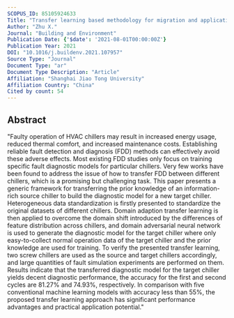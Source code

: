 ```yaml
---
SCOPUS_ID: 85105924633
Title: "Transfer learning based methodology for migration and application of fault detection and diagnosis between building chillers for improving energy efficiency"
Author: "Zhu X."
Journal: "Building and Environment"
Publication Date: {'$date': '2021-08-01T00:00:00Z'}
Publication Year: 2021
DOI: "10.1016/j.buildenv.2021.107957"
Source Type: "Journal"
Document Type: "ar"
Document Type Description: "Article"
Affiliation: "Shanghai Jiao Tong University"
Affiliation Country: "China"
Cited by count: 54
---
```


## Abstract
"Faulty operation of HVAC chillers may result in increased energy usage, reduced thermal comfort, and increased maintenance costs. Establishing reliable fault detection and diagnosis (FDD) methods can effectively avoid these adverse effects. Most existing FDD studies only focus on training specific fault diagnostic models for particular chillers. Very few works have been found to address the issue of how to transfer FDD between different chillers, which is a promising but challenging task. This paper presents a generic framework for transferring the prior knowledge of an information-rich source chiller to build the diagnostic model for a new target chiller. Heterogeneous data standardization is firstly presented to standardize the original datasets of different chillers. Domain adaption transfer learning is then applied to overcome the domain shift introduced by the differences of feature distribution across chillers, and domain adversarial neural network is used to generate the diagnostic model for the target chiller where only easy-to-collect normal operation data of the target chiller and the prior knowledge are used for training. To verify the presented transfer learning, two screw chillers are used as the source and target chillers accordingly, and large quantities of fault simulation experiments are performed on them. Results indicate that the transferred diagnostic model for the target chiller yields decent diagnostic performance, the accuracy for the first and second cycles are 81.27% and 74.93%, respectively. In comparison with five conventional machine learning models with accuracy less than 55%, the proposed transfer learning approach has significant performance advantages and practical application potential."
